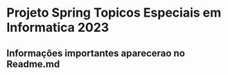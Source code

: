 # Projeto Spring Topicos Especiais em Informatica 2023

## Informações importantes aparecerao no Readme.md